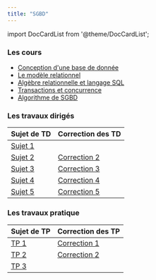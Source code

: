```yaml
---
title: "SGBD"
---
```


import DocCardList from '@theme/DocCardList';

<DocCardList />

### Les cours

- [Conception d'une base de donnée]
- [Le modèle relationnel]
- [Algèbre relationnelle et langage SQL]
- [Transactions et concurrence]
- [Algorithme de SGBD]

### Les travaux dirigés

| Sujet de TD | Correction des TD |
|:------------|:------------------|
| [Sujet 1]   |                   |
| [Sujet 2]   | [Correction 2]    |
| [Sujet 3]   | [Correction 3]    |
| [Sujet 4]   | [Correction 4]    |
| [Sujet 5]   | [Correction 5]    |

### Les travaux pratique

| Sujet de TP | Correction des TP |
|:------------|:------------------|
| [TP 1]      | [Correction 1]    |
| [TP 2]      | [Correction 2]    |
| [TP 3]      |                   |

[Conception d'une base de donnée]: https://moodle.bordeaux-inp.fr/mod/resource/view.php?id=47001

[Le modèle relationnel]:https://moodle.bordeaux-inp.fr/mod/resource/view.php?id=48120

[Algèbre relationnelle et langage SQL]:https://moodle.bordeaux-inp.fr/mod/resource/view.php?id=40788

[Transactions et concurrence]:https://moodle.bordeaux-inp.fr/pluginfile.php/155560/mod_resource/content/1/concurrence.pdf

[Algorithme de SGBD]:https://moodle.bordeaux-inp.fr/pluginfile.php/156109/mod_resource/content/1/cours-optimisation.pdf

[Sujet 1]:https://moodle.bordeaux-inp.fr/pluginfile.php/49008/mod_resource/content/3/td1.pdf

[Sujet 2]:https://moodle.bordeaux-inp.fr/pluginfile.php/49009/mod_resource/content/1/td2.pdf

[Sujet 3]:https://moodle.bordeaux-inp.fr/pluginfile.php/49010/mod_resource/content/2/td3.pdf

[Sujet 4]:https://moodle.bordeaux-inp.fr/pluginfile.php/49011/mod_resource/content/1/td4.pdf

[Sujet 5]:https://moodle.bordeaux-inp.fr/pluginfile.php/49012/mod_resource/content/2/td5.pdf

[Correction 2]:./img/td2.pdf

[Correction 3]:./img/td3.pdf

[Correction 4]:./img/td4.pdf

[Correction 5]:./img/td5.pdf

[TP 1]:https://moodle.bordeaux-inp.fr/mod/page/view.php?id=9985

[TP 2]:http://slombardy.vvv.enseirb-matmeca.fr/ens/sgbd/jdbc.php

[TP 3]:http://slombardy.vvv.enseirb-matmeca.fr/ens/sgbd/tdsqlav.php#sec1

[Correction 1]:http://slombardy.vvv.enseirb-matmeca.fr/ens/sgbd/tdsql.php?corr=yes

[Correction 2]:http://slombardy.vvv.enseirb-matmeca.fr/ens/sgbd/tdsqlav.php?corrav=yes
